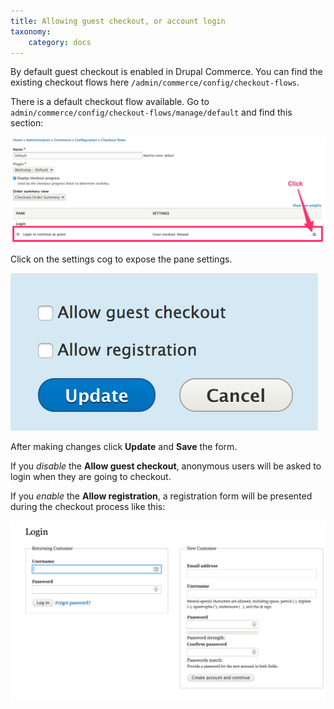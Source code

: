 ```yaml
---
title: Allowing guest checkout, or account login
taxonomy:
    category: docs
---
```


By default guest checkout is enabled in Drupal Commerce. You can find the
existing checkout flows here `/admin/commerce/config/checkout-flows`.

There is a default checkout flow available. Go to ``admin/commerce/config/checkout-flows/manage/default``
and find this section:

![Guest login default settings](../images/checkout_guest_login_1.png)

Click on the settings cog to expose the pane settings.

![Guest login default settings](../images/checkout_guest_login_2.png)

After making changes click **Update** and **Save** the form.

If you *disable* the **Allow guest checkout**, anonymous users will be asked to
login when they are going to checkout.

If you *enable* the **Allow registration**, a registration form will be
presented during the checkout process like this:

![Guest login with registration enabled](../images/checkout_guest_login_3.png)
